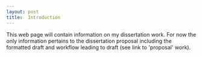 ```yaml
---
layout: post
title:  Introduction
---
```


This web page will contain information on my dissertation work. For now the only information pertains to the dissertation proposal including the formatted draft and workflow leading to draft (see link to  'proposal' work). 